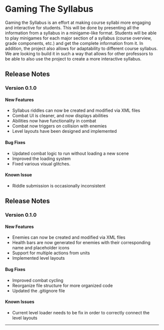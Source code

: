 # Gaming The Syllabus
Gaming the Syllabus is an effort at making course syllabi more engaging and interactive for students. This will be done by presenting all the information from a syllabus in a minigame-like format. Students will be able to play minigames for each major section of a syllabus (course overview, grade components, etc.) and get the complete information from it. In addition, the project also allows for adaptability to different course syllabus. We are looking to build it in such a way that allows for other professors to be able to also use the project to create a more interactive syllabus. 

## Release Notes
### Version 0.1.0

#### New Features
* Syllabus riddles can now be created and modified via XML files
* Combat UI is cleaner, and now displays abilities
* Abilities now have functionality in combat
* Combat now triggers on collision with enemies
* Level layouts have been designed and implemented

#### Bug Fixes
* Updated combat logic to run without loading a new scene
* Improved the loading system
* Fixed various visual glitches.

#### Known Issue
* Riddle submission is occasionally inconsistent

## Release Notes
### Version 0.1.0

#### New Features
* Enemies can now be created and modified via XML files 
* Health bars are now generated for enemies with their corresponding name and placeholder icons
* Support for multiple actions from units
* Implemented level layouts 

#### Bug Fixes
* Improved combat cycling 
* Reorganize file structure for more organized code
* Updated the .gitignore file  

#### Known Issues
* Current level loader needs to be fix in order to correctly connect the level layouts
---
